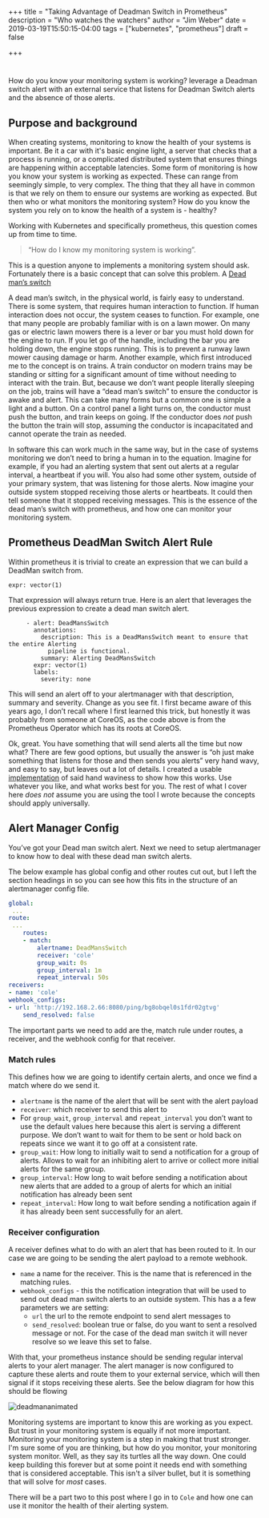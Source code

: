 +++
title = "Taking Advantage of Deadman Switch in Prometheus"
description = "Who watches the watchers"
author = "Jim Weber"
date = 2019-03-19T15:50:15-04:00
tags = ["kubernetes", "prometheus"]
draft = false

+++

# 

How do you know your monitoring system is working? leverage a Deadman switch alert with an external service that listens for Deadman Switch alerts and the absence of those alerts.

## Purpose and background
When creating systems, monitoring to know the health of your systems is important. Be it a car with it's basic engine light, a server that checks that a process is running, or a complicated distributed system that ensures things are happening within acceptable latencies. Some form of monitoring is how you know your system is working as expected. These can range from seemingly simple, to very complex. The thing that they all have in common is that we rely on them to ensure our systems are working as expected. But then who or what monitors the monitoring system? How do you know the system you rely on to know the health of a system is - healthy?

Working with Kubernetes and specifically prometheus, this question comes up from time to time. 

> “How do I know my monitoring system is working”. 

This is a question anyone to implements a monitoring system should ask. Fortunately there is a basic concept that can solve this problem. A [Dead man’s switch](https://en.wikipedia.org/wiki/Dead_man%27s_switch)

A dead man’s switch, in the physical world, is fairly easy to understand. There is some system, that requires human interaction to function. If human interaction does not occur, the system ceases to function. For example, one that many people are probably familiar with is on a lawn mower. On many gas or electric lawn mowers there is a lever or bar you must hold down for the engine to run. If you let go of the handle, including the bar you are holding down, the engine stops running. This is to prevent a runway lawn mower causing damage or harm. Another example, which first introduced me to the concept is on trains. A train conductor on modern trains may be standing or sitting for a significant amount of time without needing to interact with the train. But, because we don’t want people literally sleeping on the job, trains will have a “dead man’s switch” to ensure the conductor is awake and alert. This can take many forms but a common one is simple a light and a button.  On a control panel a light turns on, the conductor must push the button, and train keeps on going. If the conductor does _not_ push the button the train will stop, assuming the conductor is incapacitated and cannot operate the train as needed.

In software this can work much in the same way, but in the case of systems monitoring we don’t need to bring a human in to the equation. Imagine for example, if you had an alerting system that sent out alerts at a regular interval, a heartbeat if you will. You also had some other system, outside of your primary system, that was listening for those alerts. Now imagine your outside system stopped receiving those alerts or heartbeats. It could then tell someone that it stopped receiving messages. This is the essence of the dead man’s switch with prometheus, and how one can monitor your monitoring system.

## Prometheus DeadMan Switch Alert Rule
Within prometheus it is trivial to create an expression that we can build a DeadMan switch from. 
```
expr: vector(1)
```

That expression will always return true.  Here is an alert that leverages the previous expression to create a dead man switch alert.

```
     - alert: DeadMansSwitch
       annotations:
         description: This is a DeadMansSwitch meant to ensure that the entire Alerting
           pipeline is functional.
         summary: Alerting DeadMansSwitch
       expr: vector(1)
       labels:
         severity: none
```

This will send an alert off to your alertmanager with that description, summary and severity. Change as you see fit.
I first became aware of this years ago, I don’t recall where I first learned this trick, but honestly it was probably from someone at CoreOS, as the code above is from the Prometheus Operator which has its roots at CoreOS.

Ok, great. You have something that will send alerts all the time but now what?  There are few good options, but usually the answer is “oh just make something that listens for those and then sends you alerts” very hand wavy, and easy to say, but leaves out a lot of details. I created a usable [implementation](https://github.com/jpweber/cole) of said hand waviness to show how this works. Use whatever you like, and what works best for you. The rest of what I cover here _does not_ assume you are using the tool I wrote because the concepts should apply universally.

## Alert Manager Config
You’ve got your Dead man switch alert. Next we need to setup alertmanager to know how to deal with these dead man switch alerts.

The below example has global config and other routes cut out, but I left the section headings in so you can see how this fits in the structure of an alertmanager config file.

``` yaml
global:
 ...
route:
 ...
    routes:
    - match:
        alertname: DeadMansSwitch
        receiver: 'cole'
        group_wait: 0s
        group_interval: 1m
        repeat_interval: 50s
receivers:
- name: 'cole'
webhook_configs:
- url: 'http://192.168.2.66:8080/ping/bg8obqel0s1fdr02gtvg'
    send_resolved: false
```



The important parts we need to add are the, match rule under routes, a receiver, and the webhook config for that receiver.

### Match rules

This defines how we are going to identify certain alerts, and once we find a match where do we send it. 

* `alertname` is the name of the alert that will be sent with the alert payload
* `receiver`: which receiver to send this alert to
* For `group_wait`, `group_interval` and `repeat_interval` you don’t want to use the default values here because this alert is serving a different purpose. We don’t want to wait for them to be sent or hold back on repeats since we want it to go off at a consistent rate.
* `group_wait`: How long to initially wait to send a notification for a group
  of alerts. Allows to wait for an inhibiting alert to arrive or collect more initial alerts for the same group.
* `group_interval`: How long to wait before sending a notification about new alerts that are added to a group of alerts for which an initial notification has already been sent
* `repeat_interval`: How long to wait before sending a notification again if it has already been sent successfully for an alert.

### Receiver configuration

A receiver defines what to do with an alert that has been routed to it. In our case we are going to be sending the alert payload to a remote webhook. 

* `name` a name for the receiver. This is the name that is referenced in the matching rules.
* `webhook_configs` - this the notification integration that will be used to send out dead man switch alerts to an outside system. This has a a few parameters we are setting:
  * `url` the url to the remote endpoint to send alert messages to
  * `send_resolved`: boolean true or false, do you want to sent a resolved message or not. For the case of the dead man switch it will never resolve so we leave this set to false.



With that, your prometheus instance should be sending regular interval alerts to your alert manager. The alert manager is now configured to capture these alerts and route them to your external service, which will  then signal if it stops receiving these alerts. See the below diagram for how this should be flowing

![deadmananimated](/images/deadmananimated.gif)



Monitoring systems are important to know this are working as you expect. But trust in your monitoring system is equally if not more important. Monitoring your monitoring system is a step in making that trust stronger. I'm sure some of you are thinking, but how do you monitor, your monitoring system monitor. Well, as they say its turtles all the way down. One could keep building this forever but at some point it needs end with something that is considered acceptable. This isn't a silver bullet, but it is something that will solve for _most_ cases. 

There will be a part two to this post where I go in to `Cole`  and how one can use it  monitor the health of their alerting  system. 